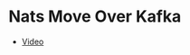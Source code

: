 # Nats Move Over Kafka

- [Video](https://www.youtube.com/watch?v=EJJ2SG-cKyM&list=PLgqCaaYodvKY22TpvwlsalIArTmc56W9h&index=2)
